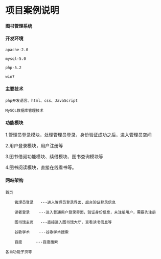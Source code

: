 # 项目案例说明
#### 图书管理系统
#### 开发环境
	apache-2.0
	
	mysql-5.0
	
	php-5.2
	
	win7
#### 主要技术
	php开发语言、html、css、JavaScript
	
	MySQL数据库管理技术
#### 功能模块
1.管理员登录模块，处理管理员登录，身份验证成功之后，进入管理员空间

2.用户登录模块，用户注册等

3.图书借阅功能模块、续借模块、图书查询模块等

4.图书阅读模块，直接在线看书等。

#### 网站架构

	首页
	
		管理员登录	---进入管理员登录界面，后台验证登录信息
		
		读者登录	---进入普通用户登录界面，验证身份信息，未注册用户，需要先注册
		
		图书馆主页	---直接进入图书馆大厅，查看读书信息等
		
		谷歌学术	---谷歌学术搜索
		
		百度		---百度搜索
		
	各自功能子页等

		
		
	